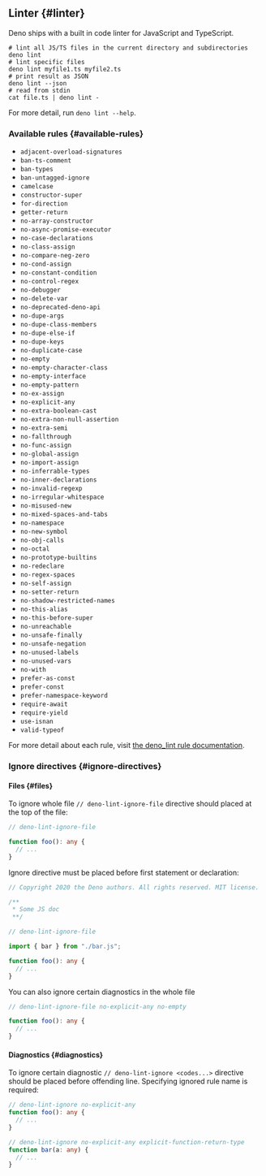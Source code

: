 ## Linter {#linter}

Deno ships with a built in code linter for JavaScript and TypeScript.

```shell
# lint all JS/TS files in the current directory and subdirectories
deno lint
# lint specific files
deno lint myfile1.ts myfile2.ts
# print result as JSON
deno lint --json
# read from stdin
cat file.ts | deno lint -
```

For more detail, run `deno lint --help`.

### Available rules {#available-rules}

- `adjacent-overload-signatures`
- `ban-ts-comment`
- `ban-types`
- `ban-untagged-ignore`
- `camelcase`
- `constructor-super`
- `for-direction`
- `getter-return`
- `no-array-constructor`
- `no-async-promise-executor`
- `no-case-declarations`
- `no-class-assign`
- `no-compare-neg-zero`
- `no-cond-assign`
- `no-constant-condition`
- `no-control-regex`
- `no-debugger`
- `no-delete-var`
- `no-deprecated-deno-api`
- `no-dupe-args`
- `no-dupe-class-members`
- `no-dupe-else-if`
- `no-dupe-keys`
- `no-duplicate-case`
- `no-empty`
- `no-empty-character-class`
- `no-empty-interface`
- `no-empty-pattern`
- `no-ex-assign`
- `no-explicit-any`
- `no-extra-boolean-cast`
- `no-extra-non-null-assertion`
- `no-extra-semi`
- `no-fallthrough`
- `no-func-assign`
- `no-global-assign`
- `no-import-assign`
- `no-inferrable-types`
- `no-inner-declarations`
- `no-invalid-regexp`
- `no-irregular-whitespace`
- `no-misused-new`
- `no-mixed-spaces-and-tabs`
- `no-namespace`
- `no-new-symbol`
- `no-obj-calls`
- `no-octal`
- `no-prototype-builtins`
- `no-redeclare`
- `no-regex-spaces`
- `no-self-assign`
- `no-setter-return`
- `no-shadow-restricted-names`
- `no-this-alias`
- `no-this-before-super`
- `no-unreachable`
- `no-unsafe-finally`
- `no-unsafe-negation`
- `no-unused-labels`
- `no-unused-vars`
- `no-with`
- `prefer-as-const`
- `prefer-const`
- `prefer-namespace-keyword`
- `require-await`
- `require-yield`
- `use-isnan`
- `valid-typeof`

For more detail about each rule, visit
[the deno_lint rule documentation](https://lint.deno.land).

### Ignore directives {#ignore-directives}

#### Files {#files}

To ignore whole file `// deno-lint-ignore-file` directive should placed at the
top of the file:

```ts
// deno-lint-ignore-file

function foo(): any {
  // ...
}
```

Ignore directive must be placed before first statement or declaration:

```ts
// Copyright 2020 the Deno authors. All rights reserved. MIT license.

/**
 * Some JS doc
 **/

// deno-lint-ignore-file

import { bar } from "./bar.js";

function foo(): any {
  // ...
}
```

You can also ignore certain diagnostics in the whole file

```ts
// deno-lint-ignore-file no-explicit-any no-empty

function foo(): any {
  // ...
}
```

#### Diagnostics {#diagnostics}

To ignore certain diagnostic `// deno-lint-ignore <codes...>` directive should
be placed before offending line. Specifying ignored rule name is required:

```ts
// deno-lint-ignore no-explicit-any
function foo(): any {
  // ...
}

// deno-lint-ignore no-explicit-any explicit-function-return-type
function bar(a: any) {
  // ...
}
```
